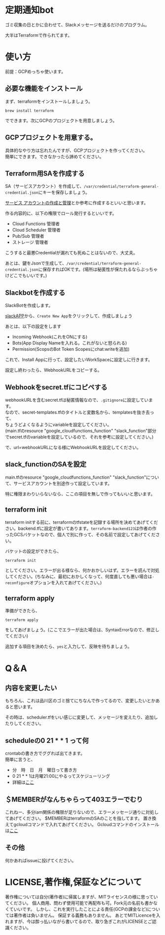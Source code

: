 # 定期通知bot

ゴミ収集の日とかに合わせて、Slackメッセージを送るだけのプログラム。

大半はTerraformで作られてます。


# 使い方

前提：GCPめっちゃ使います。

## 必要な機能をインストール

まず、terraformをインストールしましょう。

```
brew install terraform
```

でできます。次にGCPのプロジェクトを用意しましょう。

## GCPプロジェクトを用意する。

具体的なやり方は忘れたんですが、GCPプロジェクトを作ってください。  
簡単にできます。できなかったら諦めてください。

## Terraform用SAを作成する

SA（サービスアカウント）を作成して、`/var/credential/terraform-general-credential.json`にキーを保存しましょう。

[サービス アカウントの作成と管理](https://cloud.google.com/iam/docs/creating-managing-service-accounts?hl=ja)とか参考に作成するといいと思います。

作る内容的に、以下の権限でロール発行するといいです。
* Cloud Functions 管理者
* Cloud Scheduler 管理者
* Pub/Sub 管理者
* ストレージ 管理者

こうすると最悪Credentialが漏れても死ぬことはないので、大丈夫。

あとは、鍵をJsonで生成して、`/var/credential/terraform-general-credential.json`に保存すればOKです。(場所は秘匿性が保たれるならぶっちゃけどこでもいいです。)

## Slackbotを作成する

SlackBotを作成します。

[slackAPP](https://api.slack.com/apps)から、`Create New App`をクリックして、作成しましょう

あとは、以下の設定をします
* Incoming Webhook(これをONにする)
* Bots(App Display Nameを入れる。これがないと怒られる)
* Permission(ScopsのBot Token Scopesにchat:writeを追加)

これで、Install Appに行って、設定したいWorkSpaceに設定しに行きます。

設定し終わったら、WebhookURLをコピーする。

## Webhookをsecret.tfにコピペする

webhookURLを含むsecret.tfは秘匿情報なので、`.gitignore`に設定しています。  
なので、secret-templates.tfのタイトルと変数名から、templatesを抜き去って、  
ちょうどよくなるようにvariableを設定してください。  
(main.tfのresource "google_cloudfunctions_function" "slack_function"部分でsecret.tfのvariableを設定しているので、それを参考に設定してください。)

で、url=webhookURLになる様にWebhookURLを設定してください。

## slack_functionのSAを設定

main.tfのresource "google_cloudfunctions_function" "slack_function"について、サービスアカウントを別途作って設定しています。

特に権限まわりいらないなら、ここの項目を無しで作ってもいいと思います。

## terraform init

terraform initする前に、terraformのtfstateを記録する場所を決めてあげてください。backend.tfに設定が書いてあります。`terraform-backend123`は作者の作ったGCSバケットなので、個人で別に作って、その名前で設定してあげてください。

バケットの設定ができたら、

```
terraform init
```

としてください。エラーが出る様なら、何かおかしいはず。エラーを読んで対処してください。(ちなみに、最初におかしくなって、何度直しても悪い場合は`-reconfigure`オプションを入れてあげてください。)

## terraform apply

準備ができたら、

```
terraform apply
```
をしてあげましょう。(ここでエラーが出た場合は、SyntaxErrorなので、修正してください)

追加する項目を決めたら、`yes`と入力して、反映を待ちましょう。


# Q＆A

## 内容を変更したい

もちろん、これは品川区のゴミ捨てにちなんで作ってるので、変更したいとかあると思います。

その時は、scheduler.tfをいい感じに変更して、メッセージを変えたり、追加したりしてください。

## scheduleの0 21 * * 1 って何

crontabの書き方でググれば出てきます。  
簡単に言うと、

* 分　時　日　月　曜日って書き方
* 0 21 * * 1は月曜21:00にやるってスケジューリング
* 詳細は[ここ](https://www.server-memo.net/tips/crontab.html)

## ＄MEMBERがなんちゃらって403エラーでむり

これねー、多分iam関係の権限が足りないので、エラーメッセージ通りに対処してあげてください。 $MEMBERはterraformのSAのことを指してます。 置き換えてgcloudコマンドで入れてあげてください。 Gcloudコマンドのインストールは[ここ](https://cloud.google.com/sdk/docs/downloads-interactive?hl=ja)

## その他

何かあればissueに投げてください。

# LICENSE,著作権,保証などについて

著作権については自分(著作者)に帰属しますが、MITライセンスの様に思っていてください。
個人商用、問わず使用可能で再配布も可。Fork元の名前も書かなくていいです。
しかし、これを実行したことによる責任(GCPの課金など)については著作者は負いません。
保証する義務もありません。
あとでMITLicenceを入れますが、今は酔っ払いながら書いてるので、取り急ぎこれがLICENSEとご認識ください。
